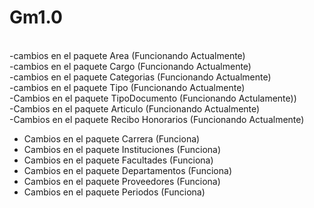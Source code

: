 # Gm1.0
 <br>
-cambios en el paquete Area (Funcionando Actualmente)<br>
-cambios en el paquete Cargo (Funcionando Actualmente)<br>
-cambios en el paquete Categorias (Funcionando Actualmente)<br>
-cambios en el paquete Tipo (Funcionando Actualmente)<br>
-Cambios en el paquete TipoDocumento (Funcionando Actulamente))<br>
-Cambios en el paquete Articulo (Funcionando Actualmente)<br>
-Cambios en el paquete Recibo Honorarios (Funcionando Actualmente)<br>


- Cambios en el paquete Carrera (Funciona)
- Cambios en el paquete Instituciones (Funciona)
- Cambios en el paquete Facultades (Funciona)
- Cambios en el paquete Departamentos (Funciona)
- Cambios en el paquete Proveedores (Funciona)
- Cambios en el paquete Periodos (Funciona)
